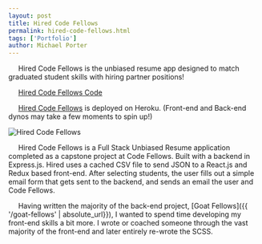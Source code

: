 ```yaml
---
layout: post
title: Hired Code Fellows
permalink: hired-code-fellows.html
tags: ['Portfolio']
author: Michael Porter
---
```


&nbsp;&nbsp;&nbsp;&nbsp;&nbsp;Hired Code Fellows is the unbiased resume app designed to match graduated student skills with hiring partner positions!

&nbsp;&nbsp;&nbsp;&nbsp;&nbsp;[Hired Code Fellows Code](https://github.com/portermichael/Hired-CodeFellows)

&nbsp;&nbsp;&nbsp;&nbsp;&nbsp;[Hired Code Fellows](https://hired-codefellows.herokuapp.com/) is deployed on Heroku. (Front-end and Back-end dynos may take a few moments to spin up!)

![Hired Code Fellows](../../images/portfolio/hiredCodeFellows.png)

<!-- more -->

&nbsp;&nbsp;&nbsp;&nbsp;&nbsp;Hired Code Fellows is a Full Stack Unbiased Resume application completed as a capstone project at Code Fellows. Built with a backend in Express.js. Hired uses a cached CSV file to send JSON to a React.js and Redux based front-end. After selecting students, the user fills out a simple email form that gets sent to the backend, and sends an email the user and Code Fellows.

&nbsp;&nbsp;&nbsp;&nbsp;&nbsp;Having written the majority of the back-end project, [Goat Fellows]({{ '/goat-fellows' | absolute_url}}), I wanted to spend time developing my front-end skills a bit more. I wrote or coached someone through the vast majority of the front-end and later entirely re-wrote the SCSS.
